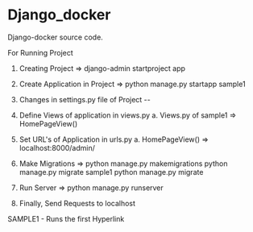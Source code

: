 # Django_docker
Django-docker source code.

For Running Project
1. Creating Project => django-admin startproject app
2. Create Application in Project => python manage.py startapp sample1
3. Changes in settings.py file of Project -- 
4. Define Views of application in views.py
	a. Views.py of sample1 => HomePageView()

5. Set URL's of Application in urls.py
	a. HomePageView() => localhost:8000/admin/
    
6. Make Migrations =>
	python manage.py makemigrations
	python manage.py migrate sample1
	python manage.py migrate

7. Run Server => python manage.py runserver
8. Finally, Send Requests to localhost


SAMPLE1 - Runs the first Hyperlink

